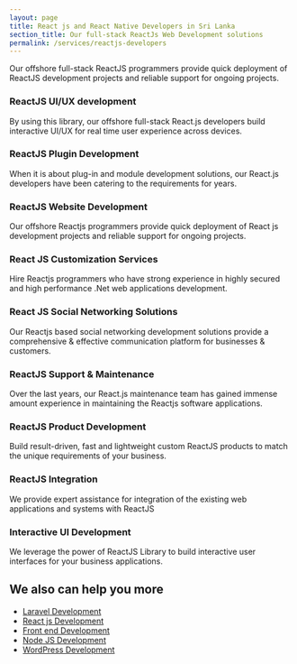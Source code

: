 ```yaml
---
layout: page
title: React js and React Native Developers in Sri Lanka
section_title: Our full-stack ReactJs Web Development solutions
permalink: /services/reactjs-developers
---
```


Our offshore full-stack ReactJS programmers provide quick deployment of ReactJS development projects and reliable support for ongoing projects.

### ReactJS UI/UX development
By using this library, our offshore full-stack React.js developers build interactive UI/UX for real time user experience across devices.

### ReactJS Plugin Development
When it is about plug-in and module development solutions, our React.js developers have been catering to the requirements for years.

### ReactJS Website Development
Our offshore Reactjs programmers provide quick deployment of React js development projects and reliable support for ongoing projects.

### React JS Customization Services
Hire Reactjs programmers who have strong experience in highly secured and high performance .Net web applications development.

### React JS Social Networking Solutions
Our Reactjs based social networking development solutions provide a comprehensive & effective communication platform for businesses & customers.

### ReactJS Support & Maintenance
Over the last years, our React.js maintenance team has gained immense amount experience in maintaining the Reactjs software applications.

### ReactJS Product Development
Build result-driven, fast and lightweight custom ReactJS products to match the unique requirements of your business.

### ReactJS Integration
We provide expert assistance for integration of the existing web applications and systems with ReactJS


### Interactive UI Development
We leverage the power of ReactJS Library to build interactive user interfaces for your business applications.


## We also can help you more

* [Laravel Development](/services/laravel-developers)
* [React js Development](/services/reactjs-developers)
* [Front end Development](/services/front-end-developers)
* [Node JS Development](/services/nodejs-developers)
* [WordPress Development](/services/wordpress-developers)